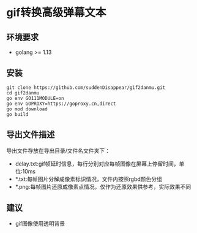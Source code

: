 # gif转换高级弹幕文本
## 环境要求
+ golang >= 1.13
## 安装
```
git clone https://github.com/suddenDisappear/gif2danmu.git
cd gif2danmu
go env GO111MODULE=on
go env GOPROXY=https://goproxy.cn,direct
go mod download
go build
```
## 导出文件描述
导出文件存放在导出目录/文件名文件夹下：
+ delay.txt:gif帧延时信息，每行分别对应每帧图像在屏幕上停留时间，单位:10ms
+ *.txt:每帧图片分解成像素标识情况，文件内按照rgbd颜色分组
+ *.png:每帧图片还原成像素点情况，仅作为还原效果供参考，实际效果不同
## 建议
+ gif图像使用透明背景
